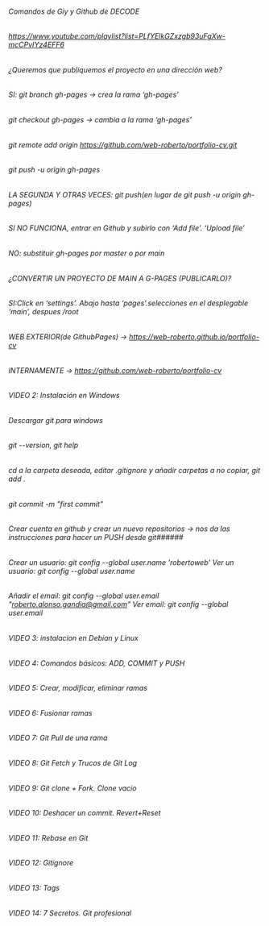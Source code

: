###### Comandos de Giy y Github de DECODE
###### https://www.youtube.com/playlist?list=PLfYElkGZxzgb93uFgXw-mcCPvIYz4EFF6
###### ¿Queremos que publiquemos el proyecto en una dirección web?
###### SI: git branch  gh-pages  → crea la rama ‘gh-pages’
######	git checkout gh-pages → cambia a la rama  ‘gh-pages’
######	git remote add origin https://github.com/web-roberto/portfolio-cv.git
######	git push -u origin  gh-pages
######   LA SEGUNDA Y OTRAS VECES: git push(en lugar de git push -u origin gh-pages)
######	SI NO FUNCIONA, entrar en Github y subirlo con ‘Add file’. ‘Upload file’
###### NO: substituir gh-pages por master o por main
###### ¿CONVERTIR UN PROYECTO DE MAIN A G-PAGES (PUBLICARLO)?
###### SI:Click en ‘settings’. Abajo hasta ‘pages’.selecciones en el desplegable ‘main’, despues /root
######     WEB EXTERIOR(de GithubPages) → https://web-roberto.github.io/portfolio-cv  
######     INTERNAMENTE → https://github.com/web-roberto/portfolio-cv 
######
###### VIDEO 2: Instalación en Windows
###### Descargar git para windows
###### git --version, git help
###### cd a la carpeta deseada, editar .gitignore y añadir carpetas a no copiar, git add .
###### git commit -m "first commit"
###### Crear cuenta en github y crear un nuevo repositorios -> nos da las instrucciones para hacer un PUSH desde git######
###### Crear un usuario: git config --global user.name 'robertoweb'   Ver un usuario: git config --global user.name
###### Añadir el email: git config --global user.email "roberto.alonso.gandia@gmail.com" Ver email: git config --global user.email
######
###### VIDEO 3: instalacion en Debian y Linux
######
###### VIDEO 4: Comandos básicos: ADD, COMMIT y PUSH
######
###### VIDEO 5: Crear, modificar, eliminar ramas
######
###### VIDEO 6: Fusionar ramas
######
###### VIDEO 7: Git Pull de una rama
######
###### VIDEO 8: Git Fetch y Trucos de Git Log
######
###### VIDEO 9: Git clone + Fork. Clone vacio
######
###### VIDEO 10: Deshacer un commit. Revert+Reset
######
###### VIDEO 11: Rebase en Git
######
###### VIDEO 12: Gitignore
######
###### VIDEO 13: Tags
######
###### VIDEO 14: 7 Secretos. Git profesional
######